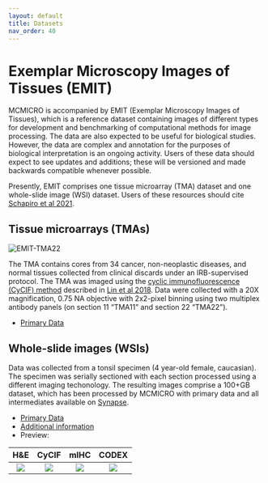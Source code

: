 ```yaml
---
layout: default
title: Datasets
nav_order: 40
---
```


# Exemplar Microscopy Images of Tissues (EMIT)

MCMICRO is accompanied by EMIT (Exemplar Microscopy Images of Tissues), which is a reference dataset containing images of different types for development and benchmarking of computational methods for image processing. The data are also expected to be useful for biological studies. However, the data are complex and annotation for the purposes of biological interpretation is an ongoing activity. Users of these data should expect to see updates and additions; these will be versioned and made backwards compatible whenever possible.

Presently, EMIT comprises one tissue microarray (TMA) dataset and one whole-slide image (WSI) dataset. Users of these resources should cite [Schapiro et al 2021](https://www.biorxiv.org/content/10.1101/2021.03.15.435473v1).


## Tissue microarrays (TMAs)

<img src="{{ site.baseurl }}/images/EMIT_TMA22.png" alt="EMIT-TMA22">

The TMA contains cores from 34 cancer, non-neoplastic diseases, and normal tissues collected from clinical discards under an IRB-supervised protocol. The TMA was imaged using the [cyclic immunofluorescence (CyCIF) method](https://www.cycif.org/) described in [Lin et al 2018](https://elifesciences.org/articles/31657). Data were collected with a 20X magnification, 0.75 NA objective with 2x2-pixel binning using two multiplex antibody panels (on section 11 “TMA11” and section 22 “TMA22").

* [Primary Data](https://www.synapse.org/#!Synapse:syn22345748/wiki/609239)

## Whole-slide images (WSIs)

Data was collected from a tonsil specimen (4 year-old female, caucasian). The specimen was serially sectioned with each section processed using a different imaging techonology. The resulting images comprise a 100+GB dataset, which has been processed by MCMICRO with primary data and all intermediates available on [Synapse](https://www.synapse.org/#!Synapse:syn24849819/wiki/608441).

* [Primary Data](https://www.synapse.org/#!Synapse:syn24849819/wiki/608441)
* [Additional information](https://labsyspharm.github.io/mcmicro-images/)
* Preview:

| H&E | CyCIF |	mIHC | CODEX |
| :-: | :-: | :-: | :-: |
<a href="https://labsyspharm.github.io/mcmicro-images/stories/WD-75684-01.html"><img src="https://labsyspharm.github.io/mcmicro-images/images/thumbnail-WD-75684-01.jpg"></a> | <a href="https://labsyspharm.github.io/mcmicro-images/stories/WD-75684-02.html"><img src="https://labsyspharm.github.io/mcmicro-images/images/thumbnail-WD-75684-02.jpg"></a> | <a href="https://labsyspharm.github.io/mcmicro-images/stories/WD-75684-12.html"><img src="https://labsyspharm.github.io/mcmicro-images/images/thumbnail-WD-75684-12.jpg"></a> | <a href="https://labsyspharm.github.io/mcmicro-images/stories/WD-75684-05.html"><img src="https://labsyspharm.github.io/mcmicro-images/images/thumbnail-WD-75684-05.jpg"></a> |
